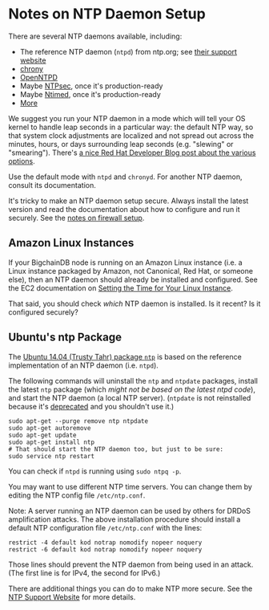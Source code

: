 # Notes on NTP Daemon Setup

There are several NTP daemons available, including:

* The reference NTP daemon (`ntpd`) from ntp.org; see [their support website](http://support.ntp.org/bin/view/Support/WebHome)
* [chrony](https://chrony.tuxfamily.org/index.html)
* [OpenNTPD](http://www.openntpd.org/)
* Maybe [NTPsec](https://www.ntpsec.org/), once it's production-ready
* Maybe [Ntimed](http://nwtime.org/projects/ntimed/), once it's production-ready
* [More](https://en.wikipedia.org/wiki/Ntpd#Implementations)

We suggest you run your NTP daemon in a mode which will tell your OS kernel to handle leap seconds in a particular way: the default NTP way, so that system clock adjustments are localized and not spread out across the minutes, hours, or days surrounding leap seconds (e.g. "slewing" or "smearing"). There's [a nice Red Hat Developer Blog post about the various options](http://developers.redhat.com/blog/2015/06/01/five-different-ways-handle-leap-seconds-ntp/).

Use the default mode with `ntpd` and `chronyd`. For another NTP daemon, consult its documentation.

It's tricky to make an NTP daemon setup secure. Always install the latest version and read the documentation about how to configure and run it securely. See the [notes on firewall setup](firewall-notes.html).


## Amazon Linux Instances

If your BigchainDB node is running on an Amazon Linux instance (i.e. a Linux instance packaged by Amazon, not Canonical, Red Hat, or someone else), then an NTP daemon should already be installed and configured. See the EC2 documentation on [Setting the Time for Your Linux Instance](https://docs.aws.amazon.com/AWSEC2/latest/UserGuide/set-time.html).

That said, you should check _which_ NTP daemon is installed. Is it recent? Is it configured securely?


## Ubuntu's ntp Package

The [Ubuntu 14.04 (Trusty Tahr) package `ntp`](https://launchpad.net/ubuntu/trusty/+source/ntp) is based on the reference implementation of an NTP daemon (i.e. `ntpd`).

The following commands will uninstall the `ntp` and `ntpdate` packages, install the latest `ntp` package (which _might not be based on the latest ntpd code_), and start the NTP daemon (a local NTP server). (`ntpdate` is not reinstalled because it's [deprecated](https://askubuntu.com/questions/297560/ntpd-vs-ntpdate-pros-and-cons) and you shouldn't use it.)
```text
sudo apt-get --purge remove ntp ntpdate
sudo apt-get autoremove
sudo apt-get update
sudo apt-get install ntp
# That should start the NTP daemon too, but just to be sure:
sudo service ntp restart
```

You can check if `ntpd` is running using `sudo ntpq -p`.

You may want to use different NTP time servers. You can change them by editing the NTP config file `/etc/ntp.conf`.

Note: A server running an NTP daemon can be used by others for DRDoS amplification attacks. The above installation procedure should install a default NTP configuration file `/etc/ntp.conf` with the lines:
```text
restrict -4 default kod notrap nomodify nopeer noquery
restrict -6 default kod notrap nomodify nopeer noquery
```

Those lines should prevent the NTP daemon from being used in an attack. (The first line is for IPv4, the second for IPv6.)

There are additional things you can do to make NTP more secure. See the [NTP Support Website](http://support.ntp.org/bin/view/Support/WebHome) for more details.
